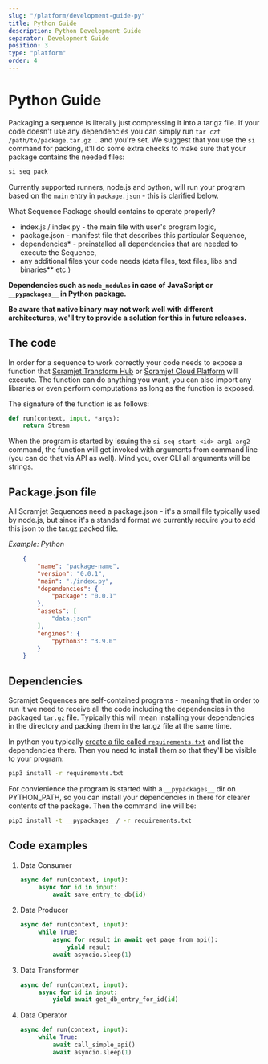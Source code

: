 ```yaml
---
slug: "/platform/development-guide-py"
title: Python Guide
description: Python Development Guide
separator: Development Guide
position: 3
type: "platform"
order: 4
---
```


# Python Guide

Packaging a sequence is literally just compressing it into a tar.gz file. If your code doesn't use any dependencies you can simply run `tar czf /path/to/package.tar.gz .` and you're set. We suggest that you use the `si` command for packing, it'll do some extra checks to make sure that your package contains the needed files:

```bash
si seq pack
```

Currently supported runners, node.js and python, will run your program based on the `main` entry in `package.json` - this is clarified below.

What Sequence Package should contains to operate properly?

- index.js / index.py - the main file with user's program logic,
- package.json - manifest file that describes this particular Sequence,
- dependencies\* - preinstalled all dependencies that are needed to execute the Sequence,
- any additional files your code needs (data files, text files, libs and binaries\*\* etc.)

**Dependencies such as `node_modules` in case of JavaScript or `__pypackages__` in Python package.**

**Be aware that native binary may not work well with different architectures, we'll try to provide a solution for this in future releases.**

## The code

In order for a sequence to work correctly your code needs to expose a function that [Scramjet Transform Hub](/platform/transform-hub) or [Scramjet Cloud Platform](/platform) will execute. The function can do anything you want, you can also import any libraries or even perform computations as long as the function is exposed.

The signature of the function is as follows:

```py
def run(context, input, *args):
    return Stream
```

When the program is started by issuing the `si seq start <id> arg1 arg2` command, the function will get invoked with arguments from command line (you can do that via API as well). Mind you, over CLI all arguments will be strings.

## Package.json file

All Scramjet Sequences need a package.json - it's a small file typically used by node.js, but since it's a standard format we currently require you to add this json to the tar.gz packed file.

_Example: Python_

```json
    {​​
        "name": "package-name",​​
        "version": "0.0.1",​​
        "main": "./index.py",​​
        "dependencies": {​​
            "package": "0.0.1"
        },
        "assets": [
            "data.json"
        ],​​
        "engines": {​​
            "python3": "3.9.0"
        }​​
    }
```

## Dependencies

Scramjet Sequences are self-contained programs - meaning that in order to run it we need to receive all the code including the dependencies in the packaged `tar.gz` file. Typically this will mean installing your dependencies in the directory and packing them in the tar.gz file at the same time.

In python you typically [create a file called `requirements.txt`](https://pip.pypa.io/en/stable/reference/requirements-file-format/) and list the dependencies there. Then you need to install them so that they'll be visible to your program:

```bash
pip3 install -r requirements.txt
```

For convienience the program is started with a `__pypackages__` dir on PYTHON_PATH, so you can install your dependencies in there for clearer contents of the package. Then the command line will be:

```bash
pip3 install -t __pypackages__/ -r requirements.txt
```

## Code examples

1. Data Consumer

   ```py
   async def run(context, input):​
        async for id in input:​
            await save_entry_to_db(id)
   ```

2. Data Producer

   ```py
   async def run(context, input):​
        while True:​
            async for result in await get_page_from_api():​
                yield result​
            await asyncio.sleep(1)​
   ```

3. Data Transformer

   ```py
   async def run(context, input):​
        async for id in input:​
            yield await get_db_entry_for_id(id)​
   ```

4. Data Operator​

   ```py
   async def run(context, input):​
        while True:​
            await call_simple_api()​
            await asyncio.sleep(1)​
   ```

